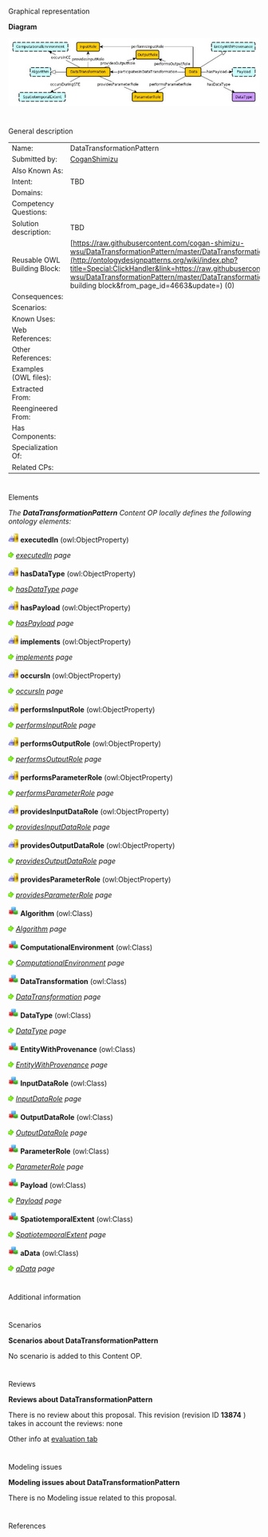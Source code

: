 # 

 Graphical representation



__Diagram__ 





[![Image:DataTransformation.jpg](public/images/d/d4/DataTransformation.jpg)](../Image/DataTransformation.jpg "Image:DataTransformation.jpg")





# 

 General description




|  |  |
| --- | --- |
|  Name:  |  DataTransformationPattern  |
|  Submitted by:  | [CoganShimizu](../User/CoganShimizu "User:CoganShimizu")  |
|  Also Known As:  |  |
|  Intent:  |  TBD  |
|  Domains:  |  |
|  Competency Questions:  |  |
|  Solution description:  |  TBD  |
|  Reusable OWL Building Block:  | [https://raw.githubusercontent.com/cogan-shimizu-wsu/DataTransformationPattern/master/DataTransformationPattern.owl](http://ontologydesignpatterns.org/wiki/index.php?title=Special:ClickHandler&link=https://raw.githubusercontent.com/cogan-shimizu-wsu/DataTransformationPattern/master/DataTransformationPattern.owl&message=OWL building block&from_page_id=4663&update=)  (0)  |
|  Consequences:  |  |
|  Scenarios:  |  |
|  Known Uses:  |  |
|  Web References:  |  |
|  Other References:  |  |
|  Examples (OWL files):  |  |
|  Extracted From:  |  |
|  Reengineered From:  |  |
|  Has Components:  |  |
|  Specialization Of:  |  |
|  Related CPs:  |  |



  





# 

 Elements



_The
 __DataTransformationPattern__ 
 Content OP locally defines the following ontology elements:_ 





[![ObjectProperty](public/images/thumb/c/c3/ObjectProperty.gif/20px-ObjectProperty.gif)](../Image/ObjectProperty.gif "ObjectProperty")
__executedIn__ 
 (owl:ObjectProperty)
 
[![](public/images/thumb/8/87/ArrowRight.gif/11px-ArrowRight.gif)](../Image/ArrowRight.gif "ArrowRight.gif")
_[executedIn](../Submissions/DataTransformationPattern/executedIn "Submissions:DataTransformationPattern/executedIn") 
 page_ 



[![ObjectProperty](public/images/thumb/c/c3/ObjectProperty.gif/20px-ObjectProperty.gif)](../Image/ObjectProperty.gif "ObjectProperty")
__hasDataType__ 
 (owl:ObjectProperty)
 
[![](public/images/thumb/8/87/ArrowRight.gif/11px-ArrowRight.gif)](../Image/ArrowRight.gif "ArrowRight.gif")
_[hasDataType](../Submissions/DataTransformationPattern/hasDataType "Submissions:DataTransformationPattern/hasDataType") 
 page_ 



[![ObjectProperty](public/images/thumb/c/c3/ObjectProperty.gif/20px-ObjectProperty.gif)](../Image/ObjectProperty.gif "ObjectProperty")
__hasPayload__ 
 (owl:ObjectProperty)
 
[![](public/images/thumb/8/87/ArrowRight.gif/11px-ArrowRight.gif)](../Image/ArrowRight.gif "ArrowRight.gif")
_[hasPayload](../Submissions/DataTransformationPattern/hasPayload "Submissions:DataTransformationPattern/hasPayload") 
 page_ 



[![ObjectProperty](public/images/thumb/c/c3/ObjectProperty.gif/20px-ObjectProperty.gif)](../Image/ObjectProperty.gif "ObjectProperty")
__implements__ 
 (owl:ObjectProperty)
 
[![](public/images/thumb/8/87/ArrowRight.gif/11px-ArrowRight.gif)](../Image/ArrowRight.gif "ArrowRight.gif")
_[implements](../Submissions/DataTransformationPattern/implements "Submissions:DataTransformationPattern/implements") 
 page_ 



[![ObjectProperty](public/images/thumb/c/c3/ObjectProperty.gif/20px-ObjectProperty.gif)](../Image/ObjectProperty.gif "ObjectProperty")
__occursIn__ 
 (owl:ObjectProperty)
 
[![](public/images/thumb/8/87/ArrowRight.gif/11px-ArrowRight.gif)](../Image/ArrowRight.gif "ArrowRight.gif")
_[occursIn](../Submissions/DataTransformationPattern/occursIn "Submissions:DataTransformationPattern/occursIn") 
 page_ 



[![ObjectProperty](public/images/thumb/c/c3/ObjectProperty.gif/20px-ObjectProperty.gif)](../Image/ObjectProperty.gif "ObjectProperty")
__performsInputRole__ 
 (owl:ObjectProperty)
 
[![](public/images/thumb/8/87/ArrowRight.gif/11px-ArrowRight.gif)](../Image/ArrowRight.gif "ArrowRight.gif")
_[performsInputRole](../Submissions/DataTransformationPattern/performsInputRole "Submissions:DataTransformationPattern/performsInputRole") 
 page_ 



[![ObjectProperty](public/images/thumb/c/c3/ObjectProperty.gif/20px-ObjectProperty.gif)](../Image/ObjectProperty.gif "ObjectProperty")
__performsOutputRole__ 
 (owl:ObjectProperty)
 
[![](public/images/thumb/8/87/ArrowRight.gif/11px-ArrowRight.gif)](../Image/ArrowRight.gif "ArrowRight.gif")
_[performsOutputRole](../Submissions/DataTransformationPattern/performsOutputRole "Submissions:DataTransformationPattern/performsOutputRole") 
 page_ 



[![ObjectProperty](public/images/thumb/c/c3/ObjectProperty.gif/20px-ObjectProperty.gif)](../Image/ObjectProperty.gif "ObjectProperty")
__performsParameterRole__ 
 (owl:ObjectProperty)
 
[![](public/images/thumb/8/87/ArrowRight.gif/11px-ArrowRight.gif)](../Image/ArrowRight.gif "ArrowRight.gif")
_[performsParameterRole](../Submissions/DataTransformationPattern/performsParameterRole "Submissions:DataTransformationPattern/performsParameterRole") 
 page_ 



[![ObjectProperty](public/images/thumb/c/c3/ObjectProperty.gif/20px-ObjectProperty.gif)](../Image/ObjectProperty.gif "ObjectProperty")
__providesInputDataRole__ 
 (owl:ObjectProperty)
 
[![](public/images/thumb/8/87/ArrowRight.gif/11px-ArrowRight.gif)](../Image/ArrowRight.gif "ArrowRight.gif")
_[providesInputDataRole](../Submissions/DataTransformationPattern/providesInputDataRole "Submissions:DataTransformationPattern/providesInputDataRole") 
 page_ 



[![ObjectProperty](public/images/thumb/c/c3/ObjectProperty.gif/20px-ObjectProperty.gif)](../Image/ObjectProperty.gif "ObjectProperty")
__providesOutputDataRole__ 
 (owl:ObjectProperty)
 
[![](public/images/thumb/8/87/ArrowRight.gif/11px-ArrowRight.gif)](../Image/ArrowRight.gif "ArrowRight.gif")
_[providesOutputDataRole](../Submissions/DataTransformationPattern/providesOutputDataRole "Submissions:DataTransformationPattern/providesOutputDataRole") 
 page_ 



[![ObjectProperty](public/images/thumb/c/c3/ObjectProperty.gif/20px-ObjectProperty.gif)](../Image/ObjectProperty.gif "ObjectProperty")
__providesParameterRole__ 
 (owl:ObjectProperty)
 
[![](public/images/thumb/8/87/ArrowRight.gif/11px-ArrowRight.gif)](../Image/ArrowRight.gif "ArrowRight.gif")
_[providesParameterRole](../Submissions/DataTransformationPattern/providesParameterRole "Submissions:DataTransformationPattern/providesParameterRole") 
 page_ 



[![Class](public/images/thumb/2/27/Class.gif/20px-Class.gif)](../Image/Class.gif "Class")
__Algorithm__ 
 (owl:Class)
 
[![](public/images/thumb/8/87/ArrowRight.gif/11px-ArrowRight.gif)](../Image/ArrowRight.gif "ArrowRight.gif")
_[Algorithm](../Submissions/DataTransformationPattern/Algorithm "Submissions:DataTransformationPattern/Algorithm") 
 page_ 



[![Class](public/images/thumb/2/27/Class.gif/20px-Class.gif)](../Image/Class.gif "Class")
__ComputationalEnvironment__ 
 (owl:Class)
 
[![](public/images/thumb/8/87/ArrowRight.gif/11px-ArrowRight.gif)](../Image/ArrowRight.gif "ArrowRight.gif")
_[ComputationalEnvironment](../Submissions/DataTransformationPattern/ComputationalEnvironment "Submissions:DataTransformationPattern/ComputationalEnvironment") 
 page_ 



[![Class](public/images/thumb/2/27/Class.gif/20px-Class.gif)](../Image/Class.gif "Class")
__DataTransformation__ 
 (owl:Class)
 
[![](public/images/thumb/8/87/ArrowRight.gif/11px-ArrowRight.gif)](../Image/ArrowRight.gif "ArrowRight.gif")
_[DataTransformation](../Submissions/DataTransformationPattern/DataTransformation "Submissions:DataTransformationPattern/DataTransformation") 
 page_ 



[![Class](public/images/thumb/2/27/Class.gif/20px-Class.gif)](../Image/Class.gif "Class")
__DataType__ 
 (owl:Class)
 
[![](public/images/thumb/8/87/ArrowRight.gif/11px-ArrowRight.gif)](../Image/ArrowRight.gif "ArrowRight.gif")
_[DataType](../Submissions/DataTransformationPattern/DataType "Submissions:DataTransformationPattern/DataType") 
 page_ 



[![Class](public/images/thumb/2/27/Class.gif/20px-Class.gif)](../Image/Class.gif "Class")
__EntityWithProvenance__ 
 (owl:Class)
 
[![](public/images/thumb/8/87/ArrowRight.gif/11px-ArrowRight.gif)](../Image/ArrowRight.gif "ArrowRight.gif")
_[EntityWithProvenance](../Submissions/DataTransformationPattern/EntityWithProvenance "Submissions:DataTransformationPattern/EntityWithProvenance") 
 page_ 



[![Class](public/images/thumb/2/27/Class.gif/20px-Class.gif)](../Image/Class.gif "Class")
__InputDataRole__ 
 (owl:Class)
 
[![](public/images/thumb/8/87/ArrowRight.gif/11px-ArrowRight.gif)](../Image/ArrowRight.gif "ArrowRight.gif")
_[InputDataRole](../Submissions/DataTransformationPattern/InputDataRole "Submissions:DataTransformationPattern/InputDataRole") 
 page_ 



[![Class](public/images/thumb/2/27/Class.gif/20px-Class.gif)](../Image/Class.gif "Class")
__OutputDataRole__ 
 (owl:Class)
 
[![](public/images/thumb/8/87/ArrowRight.gif/11px-ArrowRight.gif)](../Image/ArrowRight.gif "ArrowRight.gif")
_[OutputDataRole](../Submissions/DataTransformationPattern/OutputDataRole "Submissions:DataTransformationPattern/OutputDataRole") 
 page_ 



[![Class](public/images/thumb/2/27/Class.gif/20px-Class.gif)](../Image/Class.gif "Class")
__ParameterRole__ 
 (owl:Class)
 
[![](public/images/thumb/8/87/ArrowRight.gif/11px-ArrowRight.gif)](../Image/ArrowRight.gif "ArrowRight.gif")
_[ParameterRole](../Submissions/DataTransformationPattern/ParameterRole "Submissions:DataTransformationPattern/ParameterRole") 
 page_ 



[![Class](public/images/thumb/2/27/Class.gif/20px-Class.gif)](../Image/Class.gif "Class")
__Payload__ 
 (owl:Class)
 
[![](public/images/thumb/8/87/ArrowRight.gif/11px-ArrowRight.gif)](../Image/ArrowRight.gif "ArrowRight.gif")
_[Payload](../Submissions/DataTransformationPattern/Payload "Submissions:DataTransformationPattern/Payload") 
 page_ 



[![Class](public/images/thumb/2/27/Class.gif/20px-Class.gif)](../Image/Class.gif "Class")
__SpatiotemporalExtent__ 
 (owl:Class)
 
[![](public/images/thumb/8/87/ArrowRight.gif/11px-ArrowRight.gif)](../Image/ArrowRight.gif "ArrowRight.gif")
_[SpatiotemporalExtent](../Submissions/DataTransformationPattern/SpatiotemporalExtent "Submissions:DataTransformationPattern/SpatiotemporalExtent") 
 page_ 



[![Class](public/images/thumb/2/27/Class.gif/20px-Class.gif)](../Image/Class.gif "Class")
__aData__ 
 (owl:Class)
 
[![](public/images/thumb/8/87/ArrowRight.gif/11px-ArrowRight.gif)](../Image/ArrowRight.gif "ArrowRight.gif")
_[aData](../Submissions/DataTransformationPattern/aData "Submissions:DataTransformationPattern/aData") 
 page_ 


# 

 Additional information



# 

 Scenarios




__Scenarios about DataTransformationPattern__ 


 No scenario is added to this Content OP.
 




# 

 Reviews




__Reviews about DataTransformationPattern__ 


 There is no review about this proposal.
This revision (revision ID
 __13874__ 
 ) takes in account the reviews: none
 



 Other info at
 [evaluation tab](http://ontologydesignpatterns.org/wiki/index.php?title=Submissions:DataTransformationPattern&action=evaluation "http://ontologydesignpatterns.org/wiki/index.php?title=Submissions:DataTransformationPattern&action=evaluation") 





  





# 

 Modeling issues




__Modeling issues about DataTransformationPattern__ 


 There is no Modeling issue related to this proposal.
 




  





# 

 References